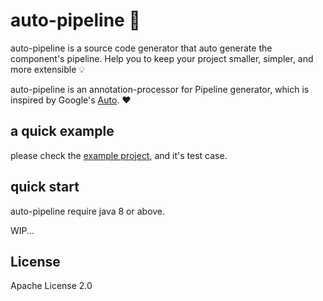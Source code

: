 # auto-pipeline 🚀

auto-pipeline is a source code generator that auto generate the component's pipeline. Help you to keep your project smaller, simpler, and more extensible 💡

auto-pipeline is an annotation-processor for Pipeline generator, which is inspired by Google's [Auto](https://github.com/google/auto). ❤️

## a quick example

please check the [example project](auto-pipeline-example), and it's test case.

## quick start

auto-pipeline require java 8 or above.

WIP... 

## License

Apache License 2.0



